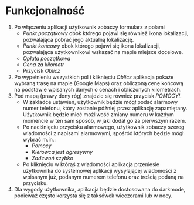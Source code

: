 # Funkcjonalność
1.	Po włączeniu aplikacji użytkownik zobaczy formularz z polami
    *	*Punkt początkowy* obok którego pojawi się również ikona lokalizacji, pozwalająca pobrać jego aktualną lokalizację.
    *	*Punkt końcowy* obok którego pojawi się ikona lokalizacji, pozwalająca użytkownikowi wskazać na mapie miejsce docelowe.
    *	*Opłata początkowa*
    *	*Cena za kilometr*
    *	Przycisk *Oblicz*
2.	Po wypełnieniu wszystkich pól i kliknięciu *Oblicz* aplikacja pokaże wybraną trasę na mapie (Google Maps) oraz obliczoną cenę końcową na podstawie wpisanych danych o cenach i obliczonych kilometrach.  
3.	Pod mapą (prawy dony róg) znajdzie się również przycisk *POMOCY!*. 
    *	W zakładce ustawień, użytkownik będzie mógł podać alarmowy numer telefonu, który zostanie później przez aplikację zapamiętany. Użytkownik będzie mieć możliwość zmiany numeru w każdym momencie w ten sam sposób, w jaki dodał go za pierwszym razem. 
    *	Po naciśnięciu przycisku alarmowego, użytkownik zobaczy szereg wiadomości z napisami alarmowymi, spośród których będzie mógł wybrać m.in.:
        *	*Pomocy*
        *	*Kierowca jest agresywny*
        *	*Zadzwoń szybko*
    *	Po kliknięciu w którąś z wiadomości aplikacja przeniesie użytkownika do systemowej aplikacji wysyłającej wiadomości z wpisanym już, podanym numerem telefonu oraz treścią podaną na przycisku.
4.	Dla wygody użytkownika, aplikacja będzie dostosowana do darkmode, ponieważ często korzysta się z taksówek wieczorami lub w nocy.
